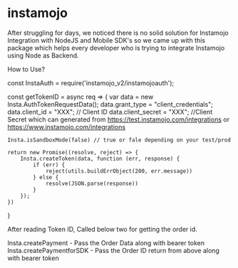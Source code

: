 # instamojo

After struggling for days, we noticed there is no solid solution for Instamojo Integration with NodeJS and Mobile SDK's
so we came up with this package which helps every developer who is trying to integrate Instamojo using Node as Backend.

How to Use?

const InstaAuth = require('instamojo_v2/instamojoauth');

const getTokenID = async req => {
    var data = new Insta.AuthTokenRequestData();
    data.grant_type = "client_credentials";
    data.client_id = "XXX"; // Client ID
    data.client_secret = "XXX"; //Client Secret which can generated from https://test.instamojo.com/integrations or https://www.instamojo.com/integrations

    Insta.isSandboxMode(false) // true or fale depending on your test/prod

    return new Promise((resolve, reject) => {
        Insta.createToken(data, function (err, response) {
            if (err) {
                reject(utils.buildErrObject(200, err.message))
            } else {
                resolve(JSON.parse(response))
            }
        });
    })
}

After reading Token ID,
Called below two for getting the order id.

Insta.createPayment - Pass the Order Data along with bearer token
Insta.createPaymentforSDK - Pass the Order ID return from above along with bearer token
